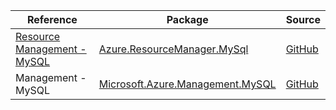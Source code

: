 | Reference | Package | Source |
|---|---|---|
|[Resource Management - MySQL](resourcemanager.mysql-readme.md)|[Azure.ResourceManager.MySql](https://www.nuget.org/packages/Azure.ResourceManager.MySql)|[GitHub](https://github.com/Azure/azure-sdk-for-net/blob/main/sdk/mysql/Azure.ResourceManager.MySql)|
|Management - MySQL|[Microsoft.Azure.Management.MySQL](https://www.nuget.org/packages/Microsoft.Azure.Management.MySQL)|[GitHub](https://github.com/Azure/azure-sdk-for-net)|
